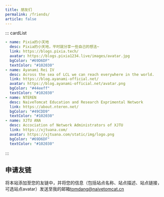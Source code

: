 ```yaml
---
title: 朋友们
permalink: /friends/
article: false
---
```


::: cardList
```yaml
- name: Pixia的小天地
  desc: Pixia的小天地，平时就分享一些自己的想法~
  link: https://blogs.pixia.tech/
  avatar: https://blogs.pixia1234.live/images/avatar.jpg
  bgColor: "#69D6DF"
  textColor: "#102030"
- name: Ayanami Rei IV
  desc: Across the sea of LCL we can reach everywhere in the world.
  link: https://blog.ayanami-official.net/
  avatar: https://blog.ayanami-official.net/avatar.png
  bgColor: "#44eeff"
  textColor: "#102030"
- name: NTEREN
  desc: NaiveTomcat Education and Research Exprimental Network
  link: https://about.nteren.net/
  bgColor: "#49CDD9"
  textColor: "#102030"
- name: XJTU ANA
  desc: Accociation of Network Administrators of XJTU
  link: https://xjtuana.com/
  avatar: https://xjtuana.com/static/img/logo.png
  bgColor: "#69D6DF"
  textColor: "#102030"
```
:::

## 申请友链

将本站添加至您的友链中，并将您的信息（包括站点名称、站点描述、站点链接，可选站点avatar）发送至我的邮箱[tomdang@naivetomcat.cn](mailto:tomdang@naivetomcat.cn)
